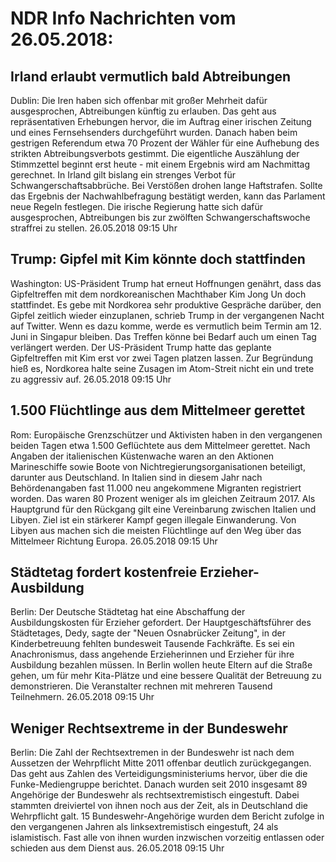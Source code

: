 # NDR Info Nachrichten vom 26.05.2018:


## Irland erlaubt vermutlich bald Abtreibungen
Dublin: Die Iren haben sich offenbar mit großer Mehrheit dafür ausgesprochen, Abtreibungen künftig zu erlauben. Das geht aus repräsentativen Erhebungen hervor, die im Auftrag einer irischen Zeitung und eines Fernsehsenders durchgeführt wurden. Danach haben beim gestrigen Referendum etwa 70 Prozent der Wähler für eine Aufhebung des strikten Abtreibungsverbots gestimmt. Die eigentliche Auszählung der Stimmzettel beginnt erst heute - mit einem Ergebnis wird am Nachmittag gerechnet. In Irland gilt bislang ein strenges Verbot für Schwangerschaftsabbrüche. Bei Verstößen drohen lange Haftstrafen. Sollte das Ergebnis der Nachwahlbefragung bestätigt werden, kann das Parlament neue Regeln festlegen. Die irische Regierung hatte sich dafür ausgesprochen, Abtreibungen bis zur zwölften Schwangerschaftswoche straffrei zu stellen. 26.05.2018 09:15 Uhr 

## Trump: Gipfel mit Kim könnte doch stattfinden
Washington: US-Präsident Trump hat erneut Hoffnungen genährt, dass das Gipfeltreffen mit dem nordkoreanischen Machthaber Kim Jong Un doch stattfindet. Es gebe mit Nordkorea sehr produktive Gespräche darüber, den Gipfel zeitlich wieder einzuplanen, schrieb Trump in der vergangenen Nacht auf Twitter. Wenn es dazu komme, werde es vermutlich beim Termin am 12. Juni in Singapur bleiben. Das Treffen könne bei Bedarf auch um einen Tag verlängert werden. Der US-Präsident Trump hatte das geplante Gipfeltreffen mit Kim erst vor zwei Tagen platzen lassen. Zur Begründung hieß es, Nordkorea halte seine Zusagen im Atom-Streit nicht ein und trete zu aggressiv auf. 26.05.2018 09:15 Uhr 

## 1.500 Flüchtlinge aus dem Mittelmeer gerettet
Rom:		Europäische Grenzschützer und Aktivisten haben in den vergangenen beiden Tagen etwa 1.500 Geflüchtete aus dem Mittelmeer gerettet. Nach Angaben der italienischen Küstenwache waren an den Aktionen Marineschiffe sowie Boote von Nichtregierungsorganisationen beteiligt, darunter aus Deutschland. In Italien sind in diesem Jahr nach Behördenangaben fast 11.000 neu angekommene Migranten registriert worden. Das waren 80 Prozent weniger als im gleichen Zeitraum 2017. Als Hauptgrund für den Rückgang gilt eine Vereinbarung zwischen Italien und Libyen. Ziel ist ein stärkerer Kampf gegen illegale Einwanderung. Von Libyen aus machen sich die meisten Flüchtlinge auf den Weg über das Mittelmeer Richtung Europa. 26.05.2018 09:15 Uhr 

## Städtetag fordert kostenfreie Erzieher-Ausbildung
Berlin: Der Deutsche Städtetag hat eine Abschaffung der Ausbildungskosten für Erzieher gefordert. Der Hauptgeschäftsführer des Städtetages, Dedy, sagte der "Neuen Osnabrücker Zeitung", in der Kinderbetreuung fehlten bundesweit Tausende Fachkräfte. Es sei ein Anachronismus, dass angehende Erzieherinnen und Erzieher für ihre Ausbildung bezahlen müssen. In Berlin wollen heute Eltern auf die Straße gehen, um für mehr Kita-Plätze und eine bessere Qualität der Betreuung zu demonstrieren. Die Veranstalter rechnen mit mehreren Tausend Teilnehmern. 26.05.2018 09:15 Uhr 

## Weniger Rechtsextreme in der Bundeswehr
Berlin: Die Zahl der Rechtsextremen in der Bundeswehr ist nach dem Aussetzen der Wehrpflicht Mitte 2011 offenbar deutlich zurückgegangen. Das geht aus Zahlen des Verteidigungsministeriums hervor, über die die Funke-Mediengruppe berichtet. Danach wurden seit 2010 insgesamt 89 Angehörige der Bundeswehr als rechtsextremistisch eingestuft. Dabei stammten dreiviertel von ihnen noch aus der Zeit, als in Deutschland die Wehrpflicht galt. 15 Bundeswehr-Angehörige wurden dem Bericht zufolge in den vergangenen Jahren als linksextremistisch eingestuft, 24 als islamistisch. Fast alle von ihnen wurden inzwischen vorzeitig entlassen oder schieden aus dem Dienst aus. 26.05.2018 09:15 Uhr 

